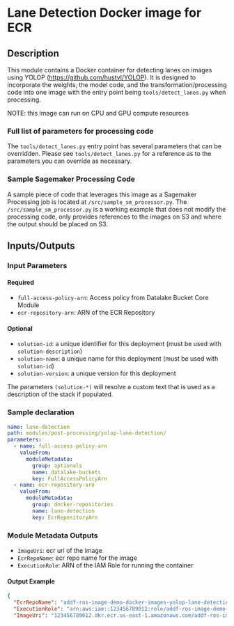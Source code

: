 # Lane Detection Docker image for ECR 

## Description

This module contains a Docker container for detecting lanes on images using 
YOLOP (https://github.com/hustvl/YOLOP).  It is designed to incorporate the weights, the model code, and the transformation/processing code into one image with the entry point being `tools/detect_lanes.py` when processing. 

NOTE: this image can run on CPU and GPU compute resources

### Full list of parameters for processing code
The `tools/detect_lanes.py` entry point has several parameters that can be overridden.  Please see `tools/detect_lanes.py` for a reference as to the parameters you can override as necessary.  


### Sample Sagemaker Processing Code

A sample piece of code that leverages this image as a Sagemaker Processing job is located at `/src/sample_sm_processor.py`.  The `/src/sample_sm_processor.py` is a working example that does not modify the processing code, only provides references to the images on S3 and where the output should be placed on S3.


    
## Inputs/Outputs

### Input Parameters

#### Required

- `full-access-policy-arn`: Access policy from Datalake Bucket Core Module
- `ecr-repository-arn`: ARN of the ECR Repository

#### Optional
- `solution-id`: a unique identifier for this deployment (must be used with `solution-description`)
- `solution-name`: a unique name for this deployment (must be used with `solution-id`)
- `solution-version`: a unique version for this deployment

The parameters `(solution-*)` will resolve a custom text that is used as a description of the stack if populated.
    
### Sample declaration 

```yaml
name: lane-detection
path: modules/post-processing/yolop-lane-detection/
parameters:
  - name: full-access-policy-arn
    valueFrom:
      moduleMetadata:
        group: optionals
        name: datalake-buckets
        key: FullAccessPolicyArn
  - name: ecr-repository-arn
    valueFrom:
      moduleMetadata:
        group: docker-repositories
        name: lane-detection
        key: EcrRepositoryArn
```

### Module Metadata Outputs

- `ImageUri`: ecr uri of the image 
- `EcrRepoName`: ecr repo name for the image
- `ExecutionRole`: ARN of the IAM Role for running the container

                        
#### Output Example

```json
{
  "EcrRepoName": "addf-ros-image-demo-docker-images-yolop-lane-detection", 
  "ExecutionRole": "arn:aws:iam::123456789012:role/addf-ros-image-demo-docke-addfrosimagedemodockerim-V62UW5SWGPIF", 
  "ImageUri": "123456789012.dkr.ecr.us-east-1.amazonaws.com/addf-ros-image-demo-docker-images-yolop-lane-detection:smprocessor"}
```

